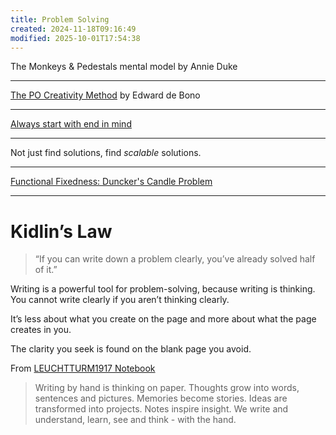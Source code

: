 ```yaml
---
title: Problem Solving
created: 2024-11-18T09:16:49
modified: 2025-10-01T17:54:38
---
```


The Monkeys \& Pedestals mental model by Annie Duke

---

[The PO Creativity Method](The%20PO%20Creativity%20Method.md) by Edward de Bono

---

[Always start with end in mind](always-start-with-end-in-mind.md)

---

Not just find solutions, find _scalable_ solutions.

---

[Functional Fixedness: Duncker's Candle Problem](https://en.wikipedia.org/wiki/Candle_problem)

---

# Kidlin’s Law

> “If you can write down a problem clearly, you’ve already solved half of it.”

Writing is a powerful tool for problem-solving, because writing is thinking. You cannot write clearly if you aren’t thinking clearly.

It’s less about what you create on the page and more about what the page creates in you.

The clarity you seek is found on the blank page you avoid.

From [LEUCHTTURM1917 Notebook](https://www.google.com/search?q=LEUCHTTURM1917+Notebook)

> Writing by hand is thinking on paper.
> Thoughts grow into words, sentences and pictures.
> Memories become stories. Ideas are transformed into projects. Notes inspire insight. We write and understand, learn, see and think - with the hand.
